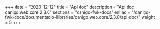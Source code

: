 +++
date        = "2020-12-12"
title       = "Api doc"
description = "Api doc canigo.web.core 2.3.0"
sections    = "canigo-fwk-docs"
enllac		= "/canigo-fwk-docs/documentacio-llibreries/canigo.web.core/2.3.0/api-doc/"
weight		= 5
+++
